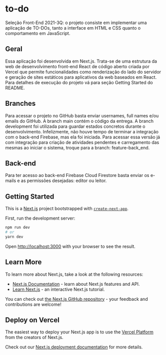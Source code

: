 # to-do

Seleção Front-End 2021-3Q: o projeto consiste em implementar uma aplicação de TO-DOs, tanto a interface em HTML e CSS quanto o comportamento em JavaScript.

## Geral

Essa aplicação foi desenvolvida em Next.js. Trata-se de uma estrutura da web de desenvolvimento front-end React de código aberto criada por Vercel que permite funcionalidades como renderização do lado do servidor e geração de sites estáticos para aplicativos da web baseados em React. Para detalhes de execução do projeto vá para seção Getting Started do README.

## Branches

Para acessar o projeto no GitHub basta enviar usernames, full names e/ou emails do GitHub. A branch main contém o código da entrega. A branch development foi utilizada para guardar estados concretos durante o desenvolvimento. Infelizmente, não houve tempo de terminar a integração com o back-end Firebase, mas ela foi iniciada. Para acessar essa versão já com integração para criação de atividades pendentes e carregamento das mesmas ao iniciar o sistema, troque para a branch: feature-back_end.

## Back-end

Para ter acesso ao back-end Firebase Cloud Firestore basta enviar os e-mails e as permissões desejadas: editor ou leitor.

## Getting Started

This is a [Next.js](https://nextjs.org/) project bootstrapped with [`create-next-app`](https://github.com/vercel/next.js/tree/canary/packages/create-next-app).

First, run the development server:

```bash
npm run dev
# or
yarn dev
```

Open [http://localhost:3000](http://localhost:3000) with your browser to see the result.

## Learn More

To learn more about Next.js, take a look at the following resources:

- [Next.js Documentation](https://nextjs.org/docs) - learn about Next.js features and API.
- [Learn Next.js](https://nextjs.org/learn) - an interactive Next.js tutorial.

You can check out [the Next.js GitHub repository](https://github.com/vercel/next.js/) - your feedback and contributions are welcome!

## Deploy on Vercel

The easiest way to deploy your Next.js app is to use the [Vercel Platform](https://vercel.com/new?utm_medium=default-template&filter=next.js&utm_source=create-next-app&utm_campaign=create-next-app-readme) from the creators of Next.js.

Check out our [Next.js deployment documentation](https://nextjs.org/docs/deployment) for more details.
